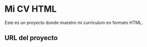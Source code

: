 # Mi CV HTML

Este es un proyecto donde muestro mi currículum en formato HTML.

## URL del proyecto



